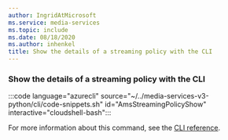 ```yaml
---
author: IngridAtMicrosoft
ms.service: media-services
ms.topic: include
ms.date: 08/18/2020
ms.author: inhenkel
title: Show the details of a streaming policy with the CLI
---
```


### Show the details of a streaming policy with the CLI

:::code language="azurecli" source="~/../media-services-v3-python/cli/code-snippets.sh" id="AmsStreamingPolicyShow" interactive="cloudshell-bash":::

For more information about this command, see the [CLI reference](/cli/azure/ams/streaming-policy?view=azure-cli-latest#az-ams-streaming-policy-show).

